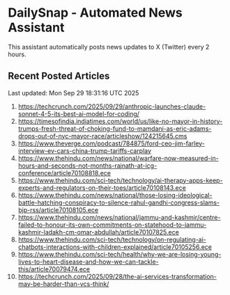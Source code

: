 # DailySnap - Automated News Assistant

This assistant automatically posts news updates to X (Twitter) every 2 hours.

## Recent Posted Articles

Last updated: Mon Sep 29 18:31:16 UTC 2025

1. https://techcrunch.com/2025/09/29/anthropic-launches-claude-sonnet-4-5-its-best-ai-model-for-coding/
2. https://timesofindia.indiatimes.com/world/us/like-no-mayor-in-history-trumps-fresh-threat-of-choking-fund-to-mamdani-as-eric-adams-drops-out-of-nyc-mayor-race/articleshow/124215645.cms
3. https://www.theverge.com/podcast/784875/ford-ceo-jim-farley-interview-ev-cars-china-trump-tariffs-carplay
4. https://www.thehindu.com/news/national/warfare-now-measured-in-hours-and-seconds-not-months-rajnath-at-icg-conference/article70108818.ece
5. https://www.thehindu.com/sci-tech/technology/ai-therapy-apps-keep-experts-and-regulators-on-their-toes/article70108143.ece
6. https://www.thehindu.com/news/national/those-losing-ideological-battle-hatching-conspiracy-to-silence-rahul-gandhi-congress-slams-bjp-rss/article70108105.ece
7. https://www.thehindu.com/news/national/jammu-and-kashmir/centre-failed-to-honour-its-own-commitments-on-statehood-to-jammu-kashmir-ladakh-cm-omar-abdullah/article70107825.ece
8. https://www.thehindu.com/sci-tech/technology/on-regulating-ai-chatbots-interactions-with-children-explained/article70105256.ece
9. https://www.thehindu.com/sci-tech/health/why-we-are-losing-young-lives-to-heart-disease-and-how-we-can-tackle-this/article70079474.ece
10. https://techcrunch.com/2025/09/28/the-ai-services-transformation-may-be-harder-than-vcs-think/
